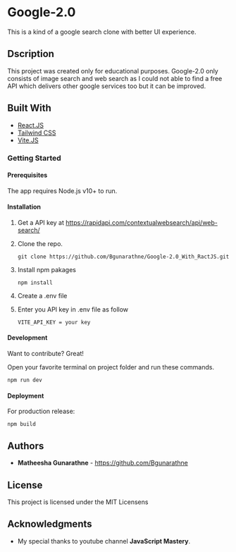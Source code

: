 # Google-2.0

This is a kind of a google search clone with better UI experience.

## Dscription

This project was created only for educational purposes. Google-2.0 only consists of image search and web search as I could not able to find a free API which delivers other google services too but it can be improved.
## Built With
* [React.JS](https://react.dev/)
* [Tailwind CSS](https://tailwindcss.com/)
* [Vite.JS](https://vitejs.dev/)


### Getting Started

#### Prerequisites

The app requires Node.js v10+ to run.

#### Installation

1. Get a API key at https://rapidapi.com/contextualwebsearch/api/web-search/
2. Clone the repo.

    ```
    git clone https://github.com/Bgunarathne/Google-2.0_With_RactJS.git
    ```
    
3. Install npm pakages

    ```
    npm install
    ```
  
4. Create a .env file
5. Enter you API key in .env file as follow

    ```
    VITE_API_KEY = your key
    ```

#### Development
Want to contribute? Great!

Open your favorite terminal on project folder and run these commands.

```
npm run dev
```

#### Deployment

For production release:

```
npm build
```

## Authors

* **Matheesha Gunarathne** - https://github.com/Bgunarathne

## License

This project is licensed under the MIT Licensens

## Acknowledgments

* My special thanks to youtube channel **JavaScript Mastery**.